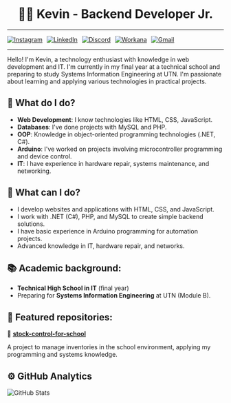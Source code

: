 <h1 align="center">👨‍💻 Kevin - Backend Developer Jr.</h1>

---

<div style="display: flex; gap: 10px;">
  <a href="https://www.instagram.com/malokevin_/">
    <img src="https://img.shields.io/badge/Instagram-@malokevin_-E4405F?logo=instagram&logoColor=white&style=flat" alt="Instagram">
  </a>
  <a href="https://www.linkedin.com/in/kevinn809/">
    <img src="https://img.shields.io/badge/LinkedIn-@kevin-villanueva-040288291?logo=linkedin&logoColor=white&style=flat" alt="LinkedIn">
  </a>
  <a href="https://discord.com/users/680188094376312863">
    <img src="https://img.shields.io/badge/Discord-!Mkevin-7289DA?logo=discord&logoColor=white&style=flat" alt="Discord">
  </a>
  <a href="https://www.workana.com/freelancer/cd87276a7b242849bd229eb8ad079586">
    <img src="https://img.shields.io/badge/Workana-KevinVillanueva-FF6A00?logo=workana&logoColor=white&style=flat" alt="Workana">
  </a>
  <a href="mailto:kevinlautarovillanueva809@gmail.com">
  <img src="https://img.shields.io/badge/Gmail-kevinlautarovillanueva809%40gmail.com-D14836?logo=gmail&logoColor=white&style=flat" alt="Gmail">
</a>
</div>

---

Hello! I'm Kevin, a technology enthusiast with knowledge in web development and IT. I'm currently in my final year at a technical school and preparing to study Systems Information Engineering at UTN. I'm passionate about learning and applying various technologies in practical projects.

## 🚀 What do I do?

- **Web Development**: I know technologies like HTML, CSS, JavaScript.
- **Databases**: I've done projects with MySQL and PHP.
- **OOP**: Knowledge in object-oriented programming technologies (.NET, C#).
- **Arduino**: I've worked on projects involving microcontroller programming and device control.
- **IT**: I have experience in hardware repair, systems maintenance, and networking.

## 🧠 What can I do?

- I develop websites and applications with HTML, CSS, and JavaScript.
- I work with .NET (C#), PHP, and MySQL to create simple backend solutions.
- I have basic experience in Arduino programming for automation projects.
- Advanced knowledge in IT, hardware repair, and networks.

## 📚 Academic background:

- **Technical High School in IT** (final year)
- Preparing for **Systems Information Engineering** at UTN (Module B).

## 📂 Featured repositories:
📁 [**stock-control-for-school**](https://github.com/kevinn809/stock-control-for-school)

A project to manage inventories in the school environment, applying my programming and systems knowledge.

## ⚙️ GitHub Analytics
![GitHub Stats](https://github-readme-stats.vercel.app/api?username=kevinn809&show_icons=true&theme=radical)
